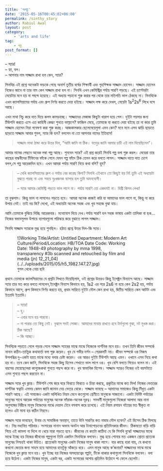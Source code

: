 ```yaml
---
title: 'অগল্প'
date: '2015-05-16T00:45:02+06:00'
permalink: /sinthy_story
author: Rabiul Awal
layout: post
category:
    - 'arts and life'
tag:
    - গল্প
post_format: []
---
```

– স্যার!  
– হ্যা, বল।  
– আপনার নাম সাজ্জাদ রাখা হল কেন, স্যার?

সিনথির এই প্রশ্নে অনেকটা ভড়কে গেছে অনার্স তৃতীয় বর্ষের শিক্ষার্থী এবং গৃহশিক্ষক সাজ্জাদ হোসেন। সাজ্জাদ হোসেন নিজেও জানে না তার নাম কেন সাজ্জাদ রাখা হল না। সিনথি এখন কেমিস্ট্রির পর্যায় সারণি পড়ছে। এই চ্যাপ্টারটা মেয়েটার মনে হয় না পছন্দ হয়েছে। এই অধ্যায় পড়ানো শুরু করার পর থেকে তার মতিগতি ভাল ঠেকছে না। সিনথিকে এখন ক্যালসিয়ামের পর্যায় এবং গ্রুপ নির্ণয় করতে দেয়া হইছে। সাজ্জাদ লক্ষ করে দেখল, মেয়েটা 1s<sup>2</sup>2s<sup>6</sup> লিখে বসে আছে।

 এখন মাথা নিচু করে দাত দিয়ে কলম কামড়াচ্ছে। সাজ্জাদের মেজাজ কিছুটা খারাপ হয়ে গেল। দুইটা পয়সার জন্য টিউশনি করতে এসে এত কাহিনী কেচ্চা শুনতে ভাল্লাগে? ফাজিল মেয়ে, তোমাকে যা করতে দেয়া হইছে তা না করে তুমি সাজ্জাদ হোসেন নিয়া গবেষণা করা শুরু করছ। আজকালকার ছেলেমেয়েগুলা এমন কেন? মনে মনে এসব ঝাড়ি ছাড়তে ছাড়তে সাজ্জাদ আবার শুনল, স্যার কি হল? বললেন না তো আপনার নামের ইতিহাস!

> সাজ্জাদ মাথা ঠান্ডা করে উত্তর দিল, “আমি জানি না ঠিক। যতদুর জানি আমার চাচী এই নাম দিয়েছিলেন”।

আমার নামের পেছনে অনেক লম্বা গল্প আছে। শুনবেন স্যার? এই প্রশ্ন করেই সিনথি গল্প বলা শুরু করল। মেয়েরা তার কাছের বান্ধবীদের টিফিনের ফাঁকে পেলে যেমন গল্প ফাঁদে ঠিক তেমন করে বলতে লাগল। সাজ্জাদ দাতে দাত চেপে বলল,সে গল্প আরেকদিন হবে। এখন আমরা পর্যায় সারণি নিয়ে কথা বলি? হুম?

> – দেখি ক্যালসিয়ামের গ্রুপ ও পর্যায় বের করেছ কিনা? সিনথি এইখানে তো কিছুই হয় নি! তুমি এই অধ্যায়টা বুঝতে পারছ না এবং সবচে দুঃখজনক ব্যাপার হল তুমি অমনযোগী।
> 
> – স্যার আমার কেমিস্ট্রি পড়তে ভাল লাগে না। পর্যায় সারণি তো একদমই না। বিশ্রী কিসব লেখা!

তা বুঝলাম। কিন্তু ভাল না লাগলেও পড়তে হবে। আমরা অনেক কাজই করি যা আমাদের ভাল লাগে না, কিন্তু না করে উপায় নেই। তাই নয় কি? দেখো, এই অধ্যায়টা অনেক সহজ এবং খুব সহজে বুঝা যায়।

আমি তোমাকে বুঝিয়ে দিচ্ছি আরেকবার। মনোযোগ দিয়ে দেখ।পর্যায় সারণি হল সহজ ভাষায় একটা তালিকা বা ছক… নিজের স্বভাবসুলভ উপায়ে ব্যাপারগুলো পরিস্কার করে বুঝাতে লাগল সাজ্জাদ।

সিনথি সাজ্জাদ স্যারকে মুগ্ধ হয়ে শুনছিল। হঠাত প্রশ্নে উত্তর দিল-জি স্যার।

<figure aria-describedby="caption-attachment-541" class="wp-caption alignright" id="attachment_541" style="width: 361px">![Working Title/Artist: Untitled Department: Modern Art Culture/Period/Location: HB/TOA Date Code: Working Date: 1948-49 photography by mma 1998, transparency #3b scanned and retouched by film and media (jn) 12_21_04](../../uploads/2015/05/h5_1982.147.27.jpg)<figcaption class="wp-caption-text" id="caption-attachment-541">গুগল থেকে নেয়া ছবি</figcaption></figure>

প্রথমে তোমাকে ক্যালসিয়ামের যে প্রশ্নটা লিখতে দিয়েছিলাম, ওই প্রশ্নের উত্তরও কিন্তু ইলেক্ট্রন বিন্যাসে আছে। সাজ্জাদ স্যার তার মত করে বলতে লাগলেন,ইলেক্ট্রন বিন্যাস কিভাবে হয়, 1s2 এর পরে 2s6 না হয়ে কেন 2s2 হয়, পর্যায় কিভাবে আসে, গ্রুপ কিভাবে নির্ণয় করতে হয়, প্রথম সারিতে দুইটা মৌল কেন রাখা হয়, দ্বিতীয় সারিতে কেন আটটা এবং ইত্যাদি ইত্যাদি।

> – স্যার!  
> <span style="line-height: 1.5;">– হু।  
> </span><span style="line-height: 1.5;">– এবার মনে হয় পারবো।  
> </span><span style="line-height: 1.5;">– না পারার তো কিছু নেই। বুঝলে সবই সোজা। আমাদের মাথায় রাখতে হবে টার্মগুলো বুঝা, নট মুখস্ত করা। ঠিক আছে?  
> </span><span style="line-height: 1.5;">– জি আচ্ছা।</span>

সিনথিকে পড়াতে গেলে পড়ার গেলে সাজ্জাদ স্যারের মাঝে মাঝে নিজেকে দার্শনিক মনে হয়। তখন তিনি জীবন সম্পর্কে নানান কঠিন-তাত্ত্বিক কথাবার্তা বলা শুরু করেন। খুব যে গভীর দর্শন – সেরকমটি নয়। জীবন সম্পর্কে ওর নিজস্ব উপলব্ধির দু-একটা হয়ত মাঝে মধ্যে বলার চেষ্টা করেন। ওর আরও দুইটা টিউশনি আছে এমন। ওখানে এসব নিয়ে কথা হয় না। তবে কেন জানি, সিনথিকে সহজ কিছু হিসেব শেখাতে ভাল লাগে ওর। খুব বেশি বলতে গিয়েও বলেন না। এই বয়সের মেয়েছেলেরা কাগুজেকথা শুনতে পছন্দ করে না। খুব স্বাভাবিক হিশেব। সাজ্জাদ স্যারও নিজের ওই বয়সটাতে এসব শুনতে পছন্দ করতেন না।

সাজ্জাদ স্যার খুব ক্লান্ত। টিউশনি শেষ করে ঘরে ফিরতে ফিরতে ও চিন্তা করছে, প্রকৃতির মাঝে কত মিল! নিজের ভেতরের দার্শনিক স্বত্বাটা এসময় কেমন জানি জানান দেয় ভেতর থেকে। সাজ্জাদ ভাবছে – আমাদের সমাজেও কিন্তু নিঁখুত একটা সারণি আছে। এই সমাজেও একটা অলিখিত নিয়ম মেনে কতগুলো শ্রেণীতে মানুষকে সাজানো। একটা নির্দিষ্ট পর্যায়ের মানুষের সাথে আরেক পর্যায়ের মানুষের অনেক ফাঁরাক-অনেক দূরত্ব। সমধর্মী মানুষগুলো নিজেরা আলাদা আর নানা অনুসঙ্গের নিরীখে মানুষ নিজেদের মাঝে দেয়াল টেনে বসবাস করে চলেছে। এই নিয়ম রসায়ন বইয়ের মত স্বীকৃত না হলেও এটা মানা হয় কঠিন নিয়মে।

সাজ্জাদ স্যার ভাবছেন, উনার যে সামাজিক অবস্থান, তাতে উনি সারণির কত নাম্বার মৌল হবেন? এই হিসেব ঠিক মিলছে না। নিম্ন মধ্যবিত্ত পরিবার। সংসারের নানান অভাব অনটন আর টানাপোড়নের প্রতিদিনকার জীবন। ঠিকমতো বাড়ি বাড়ি গিয়ে এই কামলা না দিলে না খেয়ে মারা পড়তে হবে। জীবনের যে কতটা কাঠিন্য যে কি সিনথি বুঝে! সাজ্জাদের মাঝে মাঝে ইচ্ছে হয় নিজের জীবনের গল্পগুলো তিনি একদিন সিনথিকে বলবেন। মুগ্ধ হয়ে শোনার মত একজন শ্রোতা প্রত্যেক মানুষের নিশ্চয়ই থাকা উচিত। প্রত্যেকটা মানুষের একটা নিজের মানুষ থাকা লাগে। যার কাছে হারা যায়, যে কখনো কখনো জেতার জন্য সাহস হয়ে আমাদের হাতটুকু আঁকড়ে ধরে। এমন মানুষ আছে ক’জনার? সাজ্জাদের মাঝে মাঝে নিজেকে খুব ক্লান্ত মনে হয়। খুব ইচ্ছে হয় নিজের অসহায়ত্বের গল্পটা, টিকে থাকার কথাগুলো সিনথিকে বলবেন। বলা হয়ে উঠেনা। একটা নিজের মানুষ, একটা ঘর, একটা সংসারের আশায় প্রতিদিন উঠোনে পা ফেলে ছেলেটা।

- - - - - -
